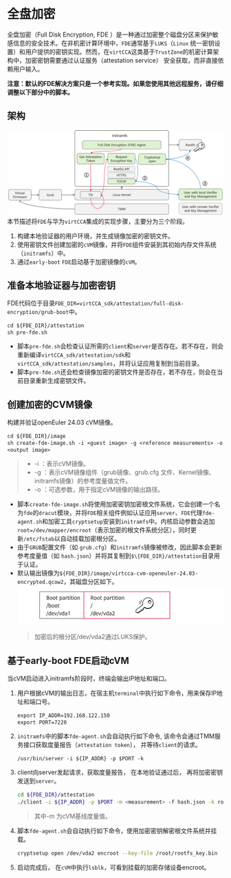 # 全盘加密

全盘加密（Full Disk Encryption, FDE ）是一种通过加密整个磁盘分区来保护敏感信息的安全技术。在非机密计算环境中，`FDE`通常基于`LUKS`（`Linux` 统一密钥设置）和用户提供的密钥实现。然而，在`virtCCA`这类基于`TrustZone`的机密计算架构中，加密密钥需要通过认证服务（attestation service） 安全获取，而非直接依赖用户输入。

**注意：默认的FDE解决方案只是一个参考实现。如果您使用其他远程服务，请仔细调整以下部分中的脚本。** 

## 架构
![](./doc/fde-arch.png)
本节描述将`FDE`与华为`virtCCA`集成的实现步骤，主要分为三个阶段。
1.  构建本地验证器的用户环境，并生成镜像加密的密钥文件。
2.  使用密钥文件创建加密的`cVM`镜像，并将`FDE`组件安装到其初始内存文件系统（`initramfs`）中。
3.  通过`early-boot` `FDE`启动基于加密镜像的`cVM`。

## 准备本地验证器与加密密钥

FDE代码位于目录`FDE_DIR=virtCCA_sdk/attestation/full-disk-encryption/grub-boot`中。

```
cd ${FDE_DIR}/attestation
sh pre-fde.sh
```

-   脚本`pre-fde.sh`会检查认证所需的`client`和`server`是否存在。若不存在，则会重新编译`virtCCA_sdk/attestation/sdk`和`virtCCA_sdk/attestation/samples`，并将认证应用复制到当前目录。
-   脚本`pre-fde.sh`还会检查镜像加密的密钥文件是否存在，若不存在，则会在当前目录重新生成密钥文件。

## 创建加密的CVM镜像

构建并验证openEuler 24.03 cVM镜像。

```
cd ${FDE_DIR}/image
sh create-fde-image.sh -i <guest image> -g <reference measurements> -o <output image>
```
>-   -i ：表示cVM镜像。
>-   -g ：表示cVM镜像组件（grub镜像、grub.cfg 文件、Kernel镜像、initramfs镜像）的参考度量值文件。
>-   -o ：可选参数，用于指定cVM镜像的输出路径。

-   脚本`create-fde-image.sh`将使用加密密钥加密根文件系统，它会创建一个名为`fde`的`dracut`模块，并将`FDE`相关组件例如认证应用`server`、`FDE`代理`fde-agent.sh`和加密工具`cryptsetup`安装到`initramfs`中。内核启动参数会追加`root=/dev/mapper/encroot`（表示加密的根文件系统分区），同时更新`/etc/fstab`以自动挂载加密根分区。
-   由于`GRUB`配置文件（如 `grub.cfg`）和`initramfs`镜像被修改，因此脚本会更新参考度量值（如 `hash.json`）并将其复制到`$\{FDE_DIR}/attestation`目录用于认证。
-   默认输出镜像为`${FDE_DIR}/image/virtcca-cvm-openeuler-24.03-encrypted.qcow2`，其磁盘分区如下。
   ![](./doc/disk-partition.png)
    >加密后的根分区/dev/vda2通过LUKS保护。

## 基于early-boot FDE启动cVM
当cVM启动进入initramfs阶段时，终端会输出IP地址和端口。
1.  用户根据cVM的输出日志，在宿主机`terminal`中执行如下命令，用来保存IP地址和端口号。

    ```
    export IP_ADDR=192.168.122.150
    export PORT=7220
    ```
2.  `initramfs`中的脚本`fde-agent.sh`会自动执行如下命令, 该命令会通过TMM服务接口获取度量报告（`attestation token`）， 并等待`client`的请求。

    ```
    /usr/bin/server -i ${IP_ADDR} -p $PORT -k
    ```
3.  client向server发起请求，获取度量报告， 在本地验证通过后， 再将加密密钥发送到`server`。
    ```bash
    cd ${FDE_DIR}/attestation
    ./client -i ${IP_ADDR} -p $PORT -m <measurement> -f hash.json -k rootfs_key.bin 
    ```
    >其中-m 为cVM基线度量值。
4.  脚本`fde-agent.sh`会自动执行如下命令，使用加密密钥解密根文件系统并挂载。
    ```bash
    cryptsetup open /dev/vda2 encroot --key-file /root/rootfs_key.bin 
    ```
5.  启动完成后， 在`cVM`中执行`lsblk`，可看到挂载的加密存储设备encroot。